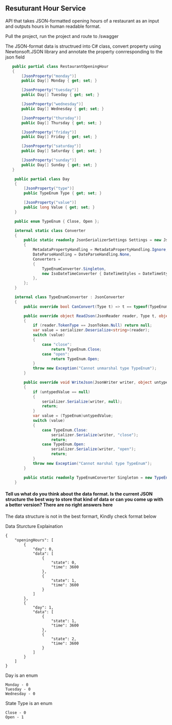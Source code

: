 ## Resuturant Hour Service

API that takes JSON-formatted opening hours of a restaurant as an input and outputs hours in human readable format.

Pull the project, run the project and route to /swagger

The JSON-format data is structrued into C# class, convert property using Newtonsoft.JSON library and annotate the property conrresponding to the json field
 ```csharp
    public partial class RestaurantOpeningHour
    {
        [JsonProperty("monday")]
        public Day[] Monday { get; set; }

        [JsonProperty("tuesday")]
        public Day[] Tuesday { get; set; }

        [JsonProperty("wednesday")]
        public Day[] Wednesday { get; set; }

        [JsonProperty("thursday")]
        public Day[] Thursday { get; set; }

        [JsonProperty("friday")]
        public Day[] Friday { get; set; }

        [JsonProperty("saturday")]
        public Day[] Saturday { get; set; }

        [JsonProperty("sunday")]
        public Day[] Sunday { get; set; }
    }
 ```

```csharp
    public partial class Day
    {
        [JsonProperty("type")]
        public TypeEnum Type { get; set; }

        [JsonProperty("value")]
        public long Value { get; set; }
    }
```

```csharp
    public enum TypeEnum { Close, Open };
```

```csharp
    internal static class Converter
    {
        public static readonly JsonSerializerSettings Settings = new JsonSerializerSettings
        {
            MetadataPropertyHandling = MetadataPropertyHandling.Ignore,
            DateParseHandling = DateParseHandling.None,
            Converters =
            {
                TypeEnumConverter.Singleton,
                new IsoDateTimeConverter { DateTimeStyles = DateTimeStyles.AssumeUniversal }
            },
        };
    }

    internal class TypeEnumConverter : JsonConverter
    {
        public override bool CanConvert(Type t) => t == typeof(TypeEnum) || t == typeof(TypeEnum?);

        public override object ReadJson(JsonReader reader, Type t, object existingValue, JsonSerializer serializer)
        {
            if (reader.TokenType == JsonToken.Null) return null;
            var value = serializer.Deserialize<string>(reader);
            switch (value)
            {
                case "close":
                    return TypeEnum.Close;
                case "open":
                    return TypeEnum.Open;
            }
            throw new Exception("Cannot unmarshal type TypeEnum");
        }

        public override void WriteJson(JsonWriter writer, object untypedValue, JsonSerializer serializer)
        {
            if (untypedValue == null)
            {
                serializer.Serialize(writer, null);
                return;
            }
            var value = (TypeEnum)untypedValue;
            switch (value)
            {
                case TypeEnum.Close:
                    serializer.Serialize(writer, "close");
                    return;
                case TypeEnum.Open:
                    serializer.Serialize(writer, "open");
                    return;
            }
            throw new Exception("Cannot marshal type TypeEnum");
        }

        public static readonly TypeEnumConverter Singleton = new TypeEnumConverter();
    }
```

#### Tell us what do you think about the data format. Is the current JSON structure the best  way to store that kind of data or can you come up with a better version? There are no right answers here

The data structure is not in the best formart, Kindly check format below

Data Sturcture Explaination

```
{
    "openingHours": [
        {
            "day": 0,
            "data": [
                {
                    "state": 0,
                    "time": 3600
                },
                {
                    "state": 1,
                    "time": 3600
                }
            ]
        },
        {
            "day": 1,
            "data": [
                {
                    "state": 1,
                    "time": 3600
                },
                {
                    "state": 2,
                    "time": 3600
                }
            ]
        }
    ]
}
```

Day is an enum
```
Monday - 0
Tuesday - 0
Wednesday - 0
```

State Type is an enum
```
Close - 0
Open - 1
```
